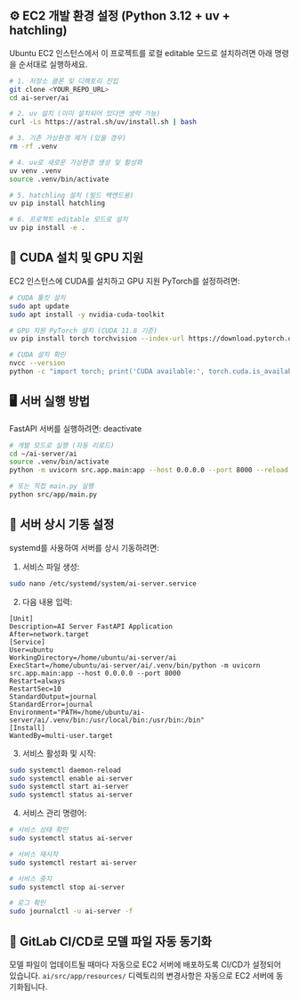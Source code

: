 ## ⚙️ EC2 개발 환경 설정 (Python 3.12 + uv + hatchling)

Ubuntu EC2 인스턴스에서 이 프로젝트를 로컬 editable 모드로 설치하려면 아래 명령을 순서대로 실행하세요.

```bash
# 1. 저장소 클론 및 디렉토리 진입
git clone <YOUR_REPO_URL>
cd ai-server/ai

# 2. uv 설치 (이미 설치되어 있다면 생략 가능)
curl -Ls https://astral.sh/uv/install.sh | bash

# 3. 기존 가상환경 제거 (있을 경우)
rm -rf .venv

# 4. uv로 새로운 가상환경 생성 및 활성화
uv venv .venv
source .venv/bin/activate

# 5. hatchling 설치 (빌드 백엔드용)
uv pip install hatchling

# 6. 프로젝트 editable 모드로 설치
uv pip install -e .
```

## 🚀 CUDA 설치 및 GPU 지원

EC2 인스턴스에 CUDA를 설치하고 GPU 지원 PyTorch를 설정하려면:

```bash
# CUDA 툴킷 설치
sudo apt update
sudo apt install -y nvidia-cuda-toolkit

# GPU 지원 PyTorch 설치 (CUDA 11.8 기준)
uv pip install torch torchvision --index-url https://download.pytorch.org/whl/cu118

# CUDA 설치 확인
nvcc --version
python -c "import torch; print('CUDA available:', torch.cuda.is_available()); print('CUDA version:', torch.version.cuda)"
```

## 🖥️ 서버 실행 방법

FastAPI 서버를 실행하려면:
deactivate
```bash
# 개발 모드로 실행 (자동 리로드)
cd ~/ai-server/ai
source .venv/bin/activate
python -m uvicorn src.app.main:app --host 0.0.0.0 --port 8000 --reload

# 또는 직접 main.py 실행
python src/app/main.py
```

## 🔄 서버 상시 기동 설정

systemd를 사용하여 서버를 상시 기동하려면:

1. 서비스 파일 생성:

```bash
sudo nano /etc/systemd/system/ai-server.service
```

2. 다음 내용 입력:
```nano
[Unit]
Description=AI Server FastAPI Application
After=network.target
[Service]
User=ubuntu
WorkingDirectory=/home/ubuntu/ai-server/ai
ExecStart=/home/ubuntu/ai-server/ai/.venv/bin/python -m uvicorn src.app.main:app --host 0.0.0.0 --port 8000
Restart=always
RestartSec=10
StandardOutput=journal
StandardError=journal
Environment="PATH=/home/ubuntu/ai-server/ai/.venv/bin:/usr/local/bin:/usr/bin:/bin"
[Install]
WantedBy=multi-user.target
```


3. 서비스 활성화 및 시작:

```bash
sudo systemctl daemon-reload
sudo systemctl enable ai-server
sudo systemctl start ai-server
sudo systemctl status ai-server
```

4. 서비스 관리 명령어:

```bash
# 서비스 상태 확인
sudo systemctl status ai-server

# 서비스 재시작
sudo systemctl restart ai-server

# 서비스 중지
sudo systemctl stop ai-server

# 로그 확인
sudo journalctl -u ai-server -f
```

## 🔄 GitLab CI/CD로 모델 파일 자동 동기화

모델 파일이 업데이트될 때마다 자동으로 EC2 서버에 배포하도록 CI/CD가 설정되어 있습니다. `ai/src/app/resources/` 디렉토리의 변경사항은 자동으로 EC2 서버에 동기화됩니다.